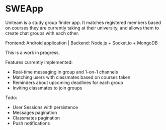 # SWEApp

Uniteam is a study group finder app. It matches registered members based on courses they are currently taking at their university,
and allows them to create chat groups with each other. 

Frontend: Android application | 
Backend: Node.js + Socket.io + MongoDB

This is a work in progress.

Features currently implemented:
- Real-time messaging in group and 1-on-1 channels
- Matching users with classmates based on courses taken
- Reminders about upcoming deadlines for each group
- Inviting classmates to join groups

Todo:
- User Sessions with persistence
- Messages pagination
- Classmates pagination
- Push notifications
